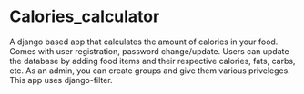 # Calories_calculator

A django based app that calculates the amount of calories in your food. Comes with user registration, password change/update. Users can update the database by adding food items and their respective calories, fats, carbs, etc. As an admin, you can create groups and give them various priveleges. This app uses django-filter.
